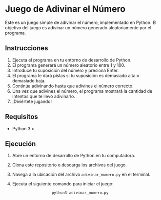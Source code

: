# Juego de Adivinar el Número

Este es un juego simple de adivinar el número, implementado en Python. El objetivo del juego es adivinar un número generado aleatoriamente por el programa.

## Instrucciones

1. Ejecuta el programa en tu entorno de desarrollo de Python.
2. El programa generará un número aleatorio entre 1 y 100.
3. Introduce tu suposición del número y presiona Enter.
4. El programa te dará pistas si tu suposición es demasiado alta o demasiado baja.
5. Continúa adivinando hasta que adivines el número correcto.
6. Una vez que adivines el número, el programa mostrará la cantidad de intentos que te llevó adivinarlo.
7. ¡Diviértete jugando!

## Requisitos

- Python 3.x

## Ejecución

1. Abre un entorno de desarrollo de Python en tu computadora.
2. Clona este repositorio o descarga los archivos del juego.
3. Navega a la ubicación del archivo `adivinar_numero.py` en el terminal.
4. Ejecuta el siguiente comando para iniciar el juego:

                         python3 adivinar_numero.py

